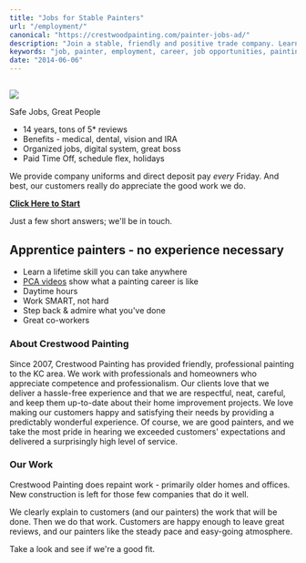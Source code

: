 ```yaml
---
title: "Jobs for Stable Painters"
url: "/employment/"
canonical: "https://crestwoodpainting.com/painter-jobs-ad/"
description: "Join a stable, friendly and positive trade company. Learn it from the ground up. Or, upgrade and leave your current dead-end behind."
keywords: "job, painter, employment, career, job opportunities, painting trade, training"
date: "2014-06-06"
---
```


##

![](/images/Green-transparent.jpg)

Safe Jobs, Great People

- 14 years, tons of 5\* reviews
- Benefits - medical, dental, vision and IRA
- Organized jobs, digital system, great boss
- Paid Time Off, schedule flex, holidays

We provide company uniforms and direct deposit pay _every_ Friday. And best, our customers really do appreciate the good work we do.

[**Click Here to Start**](https://docs.google.com/forms/d/e/1FAIpQLSfc1lPvTLCtxdYQqPDISIhKihC1jnk27fx5DLMBmldRyjOgew/viewform?usp=sf_link)

Just a few short answers; we'll be in touch.

## Apprentice painters - no experience necessary

- Learn a lifetime skill you can take anywhere
- [PCA videos](https://pcapainted.org/trade-best-practices/) show what a painting career is like
- Daytime hours
- Work SMART, not hard
- Step back & admire what you've done
- Great co-workers

### About Crestwood Painting

Since 2007, Crestwood Painting has provided friendly, professional painting to the KC area. We work with professionals and homeowners who appreciate competence and professionalism. Our clients love that we deliver a hassle-free experience and that we are respectful, neat, careful, and keep them up-to-date about their home improvement projects. We love making our customers happy and satisfying their needs by providing a predictably wonderful experience. Of course, we are good painters, and we take the most pride in hearing we exceeded customers' expectations and delivered a surprisingly high level of service.

### Our Work

Crestwood Painting does repaint work - primarily older homes and offices. New construction is left for those few companies that do it well.

We clearly explain to customers (and our painters) the work that will be done. Then we do that work. Customers are happy enough to leave great reviews, and our painters like the steady pace and easy-going atmosphere.

Take a look and see if we're a good fit.
